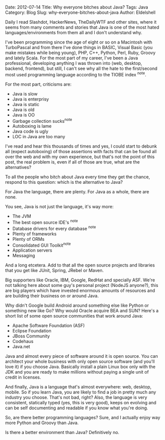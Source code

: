 Date: 2012-07-14
Title: Why everyone bitches about Java?
Tags: Java
Category: Blog
Slug: why-everyone-bitches-about-java
Author: Eldelshell

Daily I read Slashdot, HackerNews, TheDailyWTF and other sites, where it seems 
from many comments and stories that Java is one of the most hated 
languages/environments from them all and I don't understand why.

I've been programming since the age of eight or so on a Macintosh with 
TurboPascal and from there I've done things in BASIC, Visual Basic 
(you make mistakes while being young), PHP, C++, Python, Perl, Ruby, Groovy 
and lately Scala. For the most part of my career, I've been a Java professional, 
developing anything I was thrown into (web, desktop, backend, frontend), but 
still, I can't see why all the hate to the first/second most 
used programming language according to the TIOBE index <sup title="I know I know">note</sup>.

For the most part, criticisms are:

* Java is slow
* Java is enterprisy
* Java is static
* Java is old
* Java is OO
* Garbage collection sucks<sup title="I don't know why something that does a better job than most programmers is considered bad.">note</sup>
* Autoboxing is lame
* Java code is ugly
* LOC in Java are too many

I've read and hear this thousands of times and yes, I could start to debunk 
all (expect autoboxing) of those assertions with facts that can be found 
all over the web and with my own experience, but that's not the point 
of this post, the real problem is, even if all of those are true, what are the alternatives?

To all the people who bitch about Java every time they get the chance, respond to this question: which is the alternative to Java?

For Java the language, there are plenty. For Java as a whole, there are none.

You see, Java is not just the language, it's way more:

* The JVM
* The best open source IDE's <sup title="Funny that the best IDE's for languages like PHP, Python, Ruby and others are Java IDE's like NetBeans or Eclipse.">note</sup>
* Database drivers for every database <sup title="I've got to see the first major database provider that doesn't offer a JDBC driver.">note</sup>
* Plenty of frameworks
* Plenty of ORMs
* Consolidated GUI Toolkit<sup title="Swing might be ugly, but try any other multi platform GUI toolkit and you'll love Swing.">note</sup>
* Application servers
* Messaging

And a long etcetera. Add to that all the open source projects and libraries that you get like JUnit, Spring, JRebel or Maven.

Big supporters like Oracle, IBM, Google, RedHat and specially ASF. We're not talking here about some guy's personal project (NodeJS anyone?), this are big players which have invested enormous amounts of resources and are building their business on or around Java.

Why didn't Google build Android around something else like Python or something new like Go? Why would Oracle acquire BEA and SUN? Here's a short list of some open source communities that work around Java:

* Apache Software Foundation (ASF)
* Eclipse Foundation
* JBoss Community
* Codehaus
* Java.net

Java and almost every piece of software around it is open source. You can architect your whole business with only open source software (and you'll love it) if you choose Java. Basically install a plain Linux box only with the JDK and you are ready to make millions without paying a single unit of credit in licenses.

And finally, Java is a language that's almost everywhere: web, desktop, mobile. So if you learn Java, you are likely to find a job in pretty much any industry you choose. That's not bad, right? Also, the language is very consistent, statically typed (yes, this is very good), keeps on evolving and can be self documenting and readable if you know what you're doing.

So, are there better programming languages? Sure, and I actually enjoy way more Python and Groovy than Java.

Is there a better environment than Java? Definitively no.
